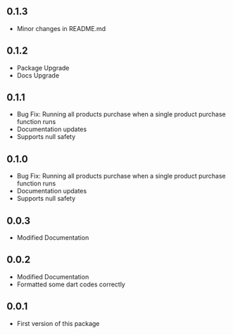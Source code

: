 ## 0.1.3

- Minor changes in README.md

## 0.1.2

- Package Upgrade
- Docs Upgrade

## 0.1.1

- Bug Fix: Running all products purchase when a single product purchase function runs
- Documentation updates
- Supports null safety

## 0.1.0

- Bug Fix: Running all products purchase when a single product purchase function runs
- Documentation updates
- Supports null safety

## 0.0.3

- Modified Documentation

## 0.0.2

- Modified Documentation
- Formatted some dart codes correctly

## 0.0.1

- First version of this package
